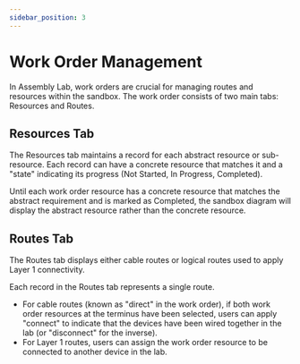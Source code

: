 ```yaml
---
sidebar_position: 3
---
```

# Work Order Management

In Assembly Lab, work orders are crucial for managing routes and resources within the sandbox. The work order consists of two main tabs: Resources and Routes.

## Resources Tab

The Resources tab maintains a record for each abstract resource or sub-resource. Each record can have a concrete resource that matches it and a "state" indicating its progress (Not Started, In Progress, Completed).

Until each work order resource has a concrete resource that matches the abstract requirement and is marked as Completed, the sandbox diagram will display the abstract resource rather than the concrete resource.

## Routes Tab

The Routes tab displays either cable routes or logical routes used to apply Layer 1 connectivity.

Each record in the Routes tab represents a single route.

- For cable routes (known as "direct" in the work order), if both work order resources at the terminus have been selected, users can apply "connect" to indicate that the devices have been wired together in the lab (or "disconnect" for the inverse).
- For Layer 1 routes, users can assign the work order resource to be connected to another device in the lab.